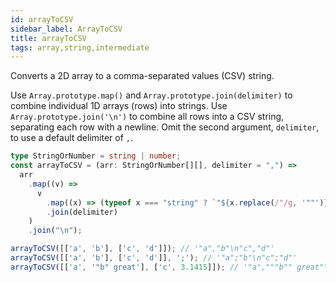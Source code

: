 ```yaml
---
id: arrayToCSV
sidebar_label: ArrayToCSV
title: arrayToCSV
tags: array,string,intermediate
---
```


Converts a 2D array to a comma-separated values (CSV) string.

Use `Array.prototype.map()` and `Array.prototype.join(delimiter)` to combine individual 1D arrays (rows) into strings.
Use `Array.prototype.join('\n')` to combine all rows into a CSV string, separating each row with a newline.
Omit the second argument, `delimiter`, to use a default delimiter of `,`.

```ts
type StringOrNumber = string | number;
const arrayToCSV = (arr: StringOrNumber[][], delimiter = ",") =>
  arr
    .map((v) =>
      v
        .map((x) => (typeof x === "string" ? `"${x.replace(/"/g, '""')}"` : x))
        .join(delimiter)
    )
    .join("\n");
```

```ts
arrayToCSV([['a', 'b'], ['c', 'd']]); // '"a","b"\n"c","d"'
arrayToCSV([['a', 'b'], ['c', 'd']], ';'); // '"a";"b"\n"c";"d"'
arrayToCSV([['a', '"b" great'], ['c', 3.1415]]); // '"a","""b"" great"\n"c",3.1415'
```
